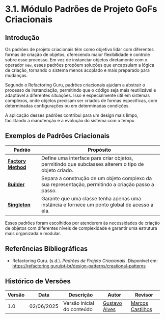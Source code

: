 # 3.1. Módulo Padrões de Projeto GoFs Criacionais

## Introdução

Os padrões de projeto criacionais têm como objetivo lidar com diferentes formas de criação de objetos, oferecendo maior flexibilidade e controle sobre esse processo. Em vez de instanciar objetos diretamente com o operador `new`, esses padrões propõem soluções que encapsulam a lógica de criação, tornando o sistema menos acoplado e mais preparado para mudanças.

Segundo o Refactoring Guru, padrões criacionais ajudam a abstrair o processo de instanciação, permitindo que o código seja mais reutilizável e adaptável a diferentes situações. Isso é especialmente útil em sistemas complexos, onde objetos precisam ser criados de formas específicas, com determinadas configurações ou em determinadas condições.

A aplicação desses padrões contribui para um design mais limpo, facilitando a manutenção e a evolução do sistema com o tempo.

## Exemplos de Padrões Criacionais

| Padrão                   | Propósito                                                                                   |
|--------------------------|--------------------------------------------------------------------------------------------|
| **[Factory Method](/PadroesDeProjeto/3.1.FactoryMethod.md)** | Define uma interface para criar objetos, permitindo que subclasses alterem o tipo de objeto criado. |
| **[Builder](/PadroesDeProjeto/3.1.Builder.md)**             | Separa a construção de um objeto complexo da sua representação, permitindo a criação passo a passo.  |
| **[Singleton](/PadroesDeProjeto/3.1.Singleton.md)**         | Garante que uma classe tenha apenas uma instância e fornece um ponto global de acesso a ela.          |


Esses padrões foram escolhidos por atenderem às necessidades de criação de objetos com diferentes níveis de complexidade e garantir uma estrutura mais organizada e modular.

## Referências Bibliográficas

- Refactoring Guru. (s.d.). *Padrões de Projeto Criacionais*. Disponível em: https://refactoring.guru/pt-br/design-patterns/creational-patterns  

## Histórico de Versões

| Versão | Data       | Descrição                         | Autor           | Revisor          |
|--------|------------|-----------------------------------|------------------|------------------|
| 1.0    | 02/06/2025 | Versão inicial do conteúdo        | [Gustavo Alves](https://github.com/gustaallves)   | [Marcos Castilhos](https://github.com/Marcosatc147) |
